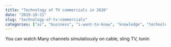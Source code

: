 ```yaml
---
title: "Technology of TV commercials in 2020"
date: "2019-10-21"
slug: "technology-of-tv-commercials"
categories: ["ai", "business", "i-want-to-know", "knowledge", "technology"]
---
```


You can watch Many channels simulatiously on cable, sling TV, tunin
